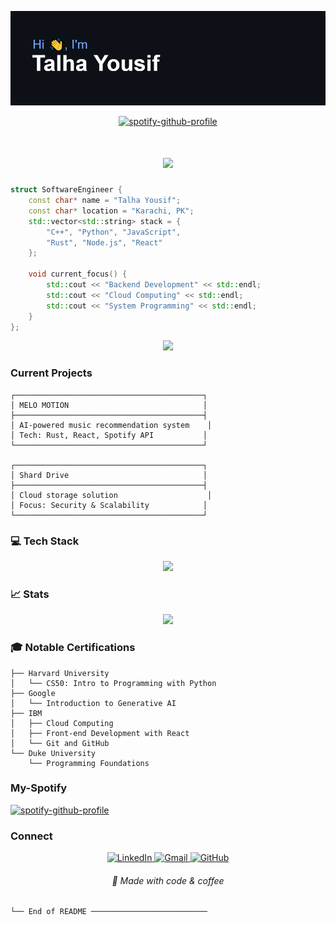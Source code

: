 ![header](https://github.com/skoom21/skoom21/blob/main/header.png)


<div align ="center">

[![spotify-github-profile](https://spotify-github-profile.kittinanx.com/api/view?uid=jld7k487x2lu8w7jm7c3p2ksu&cover_image=true&theme=novatorem&show_offline=false&background_color=000000&interchange=false&bar_color=53b14f&bar_color_cover=false)](https://spotify-github-profile.kittinanx.com/api/view?uid=jld7k487x2lu8w7jm7c3p2ksu&redirect=true)

</div>

<h1 align="center">
  <img src="https://readme-typing-svg.herokuapp.com/?font=JetBrains+Mono&size=25&center=true&vCenter=true&width=450&height=50&duration=4000&lines=Backend+Developer;Software+Engineer;Problem+Solver" />
</h1>

```cpp
struct SoftwareEngineer {
    const char* name = "Talha Yousif";
    const char* location = "Karachi, PK";
    std::vector<std::string> stack = {
        "C++", "Python", "JavaScript",
        "Rust", "Node.js", "React"
    };
    
    void current_focus() {
        std::cout << "Backend Development" << std::endl;
        std::cout << "Cloud Computing" << std::endl;
        std::cout << "System Programming" << std::endl;
    }
};
```

<div align="center">
  <img src="https://user-images.githubusercontent.com/73097560/115834477-dbab4500-a447-11eb-908a-139a6edaec5c.gif">
</div>

### Current Projects

```
┌──────────────────────────────────────────┐
│ MELO MOTION                              │
├──────────────────────────────────────────┤
│ AI-powered music recommendation system    │
│ Tech: Rust, React, Spotify API           │
└──────────────────────────────────────────┘

┌──────────────────────────────────────────┐
│ Shard Drive                              │
├──────────────────────────────────────────┤
│ Cloud storage solution                    │
│ Focus: Security & Scalability            │
└──────────────────────────────────────────┘
```

### 💻 Tech Stack

<div align="center">
  <img src="https://skillicons.dev/icons?i=cpp,rust,python,js,react,nodejs,docker,aws,nextjs,vercel" />
</div>

### 📈 Stats

<div align="center">
  <img width="400" src="https://github-readme-stats.vercel.app/api?username=skoom21&show_icons=true&theme=tokyonight" />
</div>

### 🎓 Notable Certifications

```
├── Harvard University
│   └── CS50: Intro to Programming with Python
├── Google
│   └── Introduction to Generative AI
├── IBM
│   ├── Cloud Computing
│   ├── Front-end Development with React
│   └── Git and GitHub
└── Duke University
    └── Programming Foundations
```

### My-Spotify
[![spotify-github-profile](https://spotify-github-profile.kittinanx.com/api/view?uid=jld7k487x2lu8w7jm7c3p2ksu&cover_image=true&theme=novatorem&show_offline=false&background_color=000000&interchange=false&bar_color=53b14f&bar_color_cover=false)](https://spotify-github-profile.kittinanx.com/api/view?uid=jld7k487x2lu8w7jm7c3p2ksu&redirect=true)


### Connect

<div align="center">
  <a href="https://linkedin.com/in/muhammad-talha-yousif">
    <img src="https://img.shields.io/badge/LinkedIn-black?style=for-the-badge&logo=linkedin&logoColor=white" alt="LinkedIn" />
  </a>
  <a href="mailto:muhammadtalhayousif@gmail.com">
    <img src="https://img.shields.io/badge/Gmail-black?style=for-the-badge&logo=gmail&logoColor=white" alt="Gmail" />
  </a>
  <a href="https://github.com/skoom21">
    <img src="https://img.shields.io/badge/GitHub-black?style=for-the-badge&logo=github&logoColor=white" alt="GitHub" />
  </a>
</div>

<div align="center">
  <h6>🚀 Made with code & coffee</h6>
</div>

```
└── End of README ──────────────────────────
```
